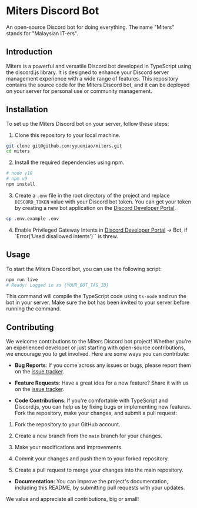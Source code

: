 # Miters Discord Bot

An open-source Discord bot for doing everything. The name "Miters" stands for "Malaysian IT-ers".

## Introduction

Miters is a powerful and versatile Discord bot developed in TypeScript using the discord.js library. It is designed to enhance your Discord server management experience with a wide range of features. This repository contains the source code for the Miters Discord bot, and it can be deployed on your server for personal use or community management.

## Installation

To set up the Miters Discord bot on your server, follow these steps:

1. Clone this repository to your local machine.

```bash
git clone git@github.com:yyueniao/miters.git
cd miters
```

2. Install the required dependencies using npm.

```bash
# node v18
# npm v9
npm install
```

3. Create a `.env` file in the root directory of the project and replace `DISCORD_TOKEN` value with your Discord bot token. You can get your token by creating a new bot application on the [Discord Developer Portal](https://discord.com/developers/applications).

```bash
cp .env.example .env
```

4. Enable Privileged Gateway Intents in [Discord Developer Portal](https://discord.com/developers/applications) -> Bot, if `Error('Used disallowed intents')`` is threw.

## Usage

To start the Miters Discord bot, you can use the following script:

```bash
npm run live
# Ready! Logged in as {YOUR_BOT_TAG_ID}
```

This command will compile the TypeScript code using `ts-node` and run the bot in your server. Make sure the bot has been invited to your server before running the command.

## Contributing

We welcome contributions to the Miters Discord bot project! Whether you're an experienced developer or just starting with open-source contributions, we encourage you to get involved. Here are some ways you can contribute:

- **Bug Reports**: If you come across any issues or bugs, please report them on the [issue tracker](https://github.com/yyueniao/miters/issues).

- **Feature Requests**: Have a great idea for a new feature? Share it with us on the [issue tracker](https://github.com/yyueniao/miters/issues).

- **Code Contributions**: If you're comfortable with TypeScript and Discord.js, you can help us by fixing bugs or implementing new features. Fork the repository, make your changes, and submit a pull request:

1. Fork the repository to your GitHub account.

2. Create a new branch from the `main` branch for your changes.

3. Make your modifications and improvements.

4. Commit your changes and push them to your forked repository.

5. Create a pull request to merge your changes into the main repository.

- **Documentation**: You can improve the project's documentation, including this README, by submitting pull requests with your updates.

We value and appreciate all contributions, big or small!
